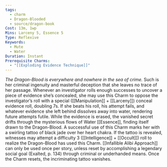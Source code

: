 ```yaml
---
tags:
  - charm
  - Dragon-Blooded
  - source/dragon-book
Cost: 13m, 1wp
Mins: Larceny 5, Essence 5
Type: Reflexive
Keywords:
  - Mute
  - Water
Duration: Instant
Prerequisite Charms:
  - "[[Exploding Evidence Technique]]"
---
```

*The Dragon-Blood is everywhere and nowhere in the sea of crime.*
Such is her criminal ingenuity and masterful deception that she leaves no trace of her passage. Whenever an investigator rolls enough successes to uncover a piece of evidence she’s concealed, she may use this Charm to oppose the investigator’s roll with a special ([[Manipulation]] + [[Larceny]]) conceal evidence roll, doubling 7s. If she beats his roll, his attempt fails, and whatever evidence she left behind dissolves away into water, rendering future attempts futile. While the evidence is erased, the vanished secret drifts through the mysterious flows of Water [[Essence]], finding itself drawn to the Dragon-Blood. A successful use of this Charm marks her with a swirling tattoo of black jade over her heart chakra. If the tattoo is revealed, witnesses may attempt a difficulty 3 ([[Intelligence]] + [[Occult]]) roll to realize the Dragon-Blood has used this Charm. [[Infallible Alibi Approach]] can only be used once per story, unless reset by accomplishing a legendary social goal (Exalted, p. 134) through criminal or underhanded means. Once the Charm resets, the incriminating tattoo vanishes. 